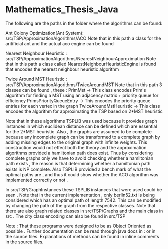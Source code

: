# Mathematics_Thesis_Java
The following are the paths in the folder where the algorithms can be found:

Ant Colony Optimization(Ant System): src/TSP/ApproximationAlgorithms/ACO
	Note that in this path a class for the aritificial ant and the actual aco engine can be found 

Nearest Neighbour Heuristic : src/TSP/ApproximationAlgorithms/NearestNeighbourApproximation
	Note that in this path a class called NearestNeighbourHeuristicEngine is found that encodes the nearest neighbour heuristic algorithm 

Twice Around MST Heuristic : src/TSP/ApproximationAlgorithms/TwiceAroundMST
	Note that in this path 3 classes can be found , these :
		PrimMst -> This class encodes Prim's algorithm for finding a MST using an adjacency matrix + priority queue for efficiency
		PrimsPriorityQueueEntry -> This encodes the priority queue entries for each vertex in the graph
		TwiceAroundMstHeuristic -> This class encodes the algorithm for approximating the TSP based on 2*MST heuristic

Note that in these algorithms TSPLIB was used because it provides graph instances in which euclidean distance can be defined which are essential for the 2*MST heuristic .Also ,
the graphs are assumed to be complete because any incomplete graph can be transformed to a complete graph by adding missing edges to the original graph with infinite weights. This 
construction would not effect both the theory and the approximation algorithms provided a hamiltonian path does exist. Thus by considering complete graphs only we have to avoid 
checking whether a hamiltonian path exists , the reason is that determining whether a hamiltonian path exists is NP complete. Also TSPLIB provided a bench mark of what the optimal
paths are , and thus it could show whether the ACO algorithm was implemented correctly or not .

In src/TSP/GraphInstances these TSPLIB instances that were used could be seen . Note that in the current implementation , only berlin52.txt is being considered which has an optimal
path of length 7542. This can be modified by changing the path of the graph from the respective classes. Note that there are also graph related classes in src/TSP/Graphs and the 
main class in src . The city class encoding can also be found in src/TSP

Note : That these programs were designed to be as Object Oriented as possible . Further documentation can be read through java docs in : or in the source files. Explanations of 
methods can be found in inline comments in the source files.
